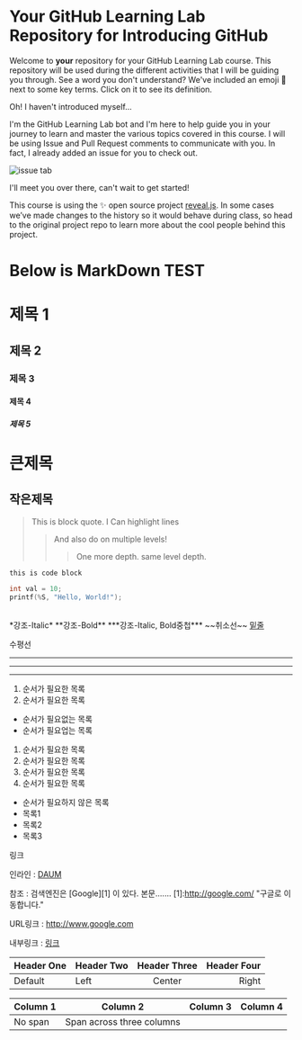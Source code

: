 # Your GitHub Learning Lab Repository for Introducing GitHub

Welcome to **your** repository for your GitHub Learning Lab course. This repository will be used during the different activities that I will be guiding you through. See a word you don't understand? We've included an emoji 📖 next to some key terms. Click on it to see its definition.

Oh! I haven't introduced myself...

I'm the GitHub Learning Lab bot and I'm here to help guide you in your journey to learn and master the various topics covered in this course. I will be using Issue and Pull Request comments to communicate with you. In fact, I already added an issue for you to check out.

![issue tab](https://lab.github.com/public/images/issue_tab.png)

I'll meet you over there, can't wait to get started!

This course is using the :sparkles: open source project [reveal.js](https://github.com/hakimel/reveal.js/). In some cases we’ve made changes to the history so it would behave during class, so head to the original project repo to learn more about the cool people behind this project.

# Below is MarkDown TEST

# 제목 1
## 제목 2
### 제목 3
#### 제목 4
##### 제목 5

큰제목
===

작은제목
---

>This is block quote.
>I Can highlight lines
>> And also do on multiple levels!
>>> One more depth.
>>> same level depth.

```this is code block```

```C
int val = 10;
printf(%S, "Hello, World!");
```
</br>
*강조-Italic*
**강조-Bold**
***강조-Italic, Bold중첩***
~~취소선~~
<u>밑줄</u>


수평선
***
---
___

1. 순서가 필요한 목록
1. 순서가 필요한 목록
- 순서가 필요없는 목록
- 순서가 필요업는 목록
1. 순서가 필요한 목록
 1. 순서가 필요한 목록
 1. 순서가 필요한 목록
1. 순서가 필요한 목록

- 순서가 필요하지 않은 목록
 - 목록1
 - 목록2
 - 목록3


링크

인라인 : [DAUM](http://www.daum.net "링크설명입니다. DAUM")

참조 : 검색엔진은 [Google][1] 이 있다.
본문.......
[1]:http://google.com/ "구글로 이동합니다."

URL링크 : <http://www.google.com>

내부링크 : [링크](#id)


| Header One | Header Two | Header Three | Header Four |
| ---------- | :--------- | :----------: | ----------: |
| Default    | Left       | Center       | Right       |

| Column 1 | Column 2 | Column 3 | Column 4 |
| -------- | :------: | -------- | -------- |
| No span  | Span across three columns    |||
